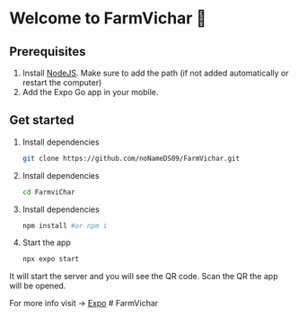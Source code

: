 # Welcome to FarmVichar 👋

## Prerequisites
1. Install [NodeJS](https://nodejs.org/en/download). Make sure to add the path (if not added automatically or restart the computer)
2. Add the Expo Go app in your mobile.
   
## Get started
1. Install dependencies
 
   ```bash
   git clone https://github.com/noNameDS09/FarmVichar.git
   ```

1. Install dependencies
 
   ```bash
   cd FarmviChar
   ```

3. Install dependencies

   ```bash
   npm install #or npm i
   ```

2. Start the app

   ```bash
   npx expo start
   ```

It will start the server and you will see the QR code. Scan the QR the app will be opened.

For more info visit -> [Expo](https://expo.dev)
#   F a r m V i c h a r 
 
 
